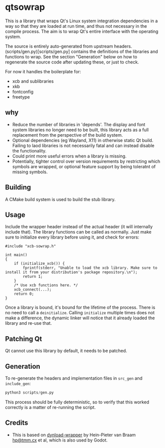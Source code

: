 # qtsowrap

This is a library that wraps Qt's Linux system integration dependencies in a way so that they are loaded at run time, and thus not necessary in the compile process. The aim is to wrap Qt's entire interface with the operating system.

The source is entirely auto-generated from upstream headers. (scripts/gen.py)[scripts/gen.py] contains the definitions of the libraries and functions to wrap. See the section "Generation" below on how to regenerate the source code after updating these, or just to check.

For now it handles the boilerplate for:

- xcb and sublibraries
- xkb
- fontconfig
- freetype

## why

- Reduce the number of libraries in 'depends'. The display and font system libraries no longer need to be built, this library acts as a full replacement from the perspective of the build system.
- Optional dependencies (eg Wayland, X11) in otherwise static Qt build. Failing to laod libraries is not necessarily fatal and can instead disable the functionality.
- Could print more useful errors when a library is missing.
- Potentially, tighter control over version requirements by restricting which symbols are wrapped, or optional feature support by being toleratnt of missing symbols.

## Building

A CMake build system is used to build the stub library.

## Usage

Include the wrapper header instead of the actual header (it will internally include that). The library functions can be called as normally. Just make sure to initialize every library before using it, and check for errors:
```
#include "xcb-sowrap.h"

int main()
{
    if (initialize_xcb()) {
        fprintf(stderr, "Unable to load the xcb library. Make sure to install it from your distribution's package repository.\n");
        return 1;
    }
    /* Use xcb functions here. */
    xcb_connect(...);
    return 0;
}
```

Once a library is bound, it's bound for the lifetime of the process. There is no need to call a `deinitialize`. Calling `initialize` multiple times does not make a difference, the dynamic linker will notice that it already loaded the library and re-use that.

## Patching Qt

Qt cannot use this library by default, it needs to be patched.

## Generation

To re-generate the headers and implementation files in `src_gen` and `include_gen`:

```python
python3 scripts/gen.py
```

This process should be fully deterministic, so to verify that this worked correctly is a matter of re-running the script.

## Credits

- This is based on [dynload-wrapper](https://github.com/hpvb/dynload-wrapper) by Hein-Pieter van Braam <hp@tmm.cx> et al, which is also used by Godot.

